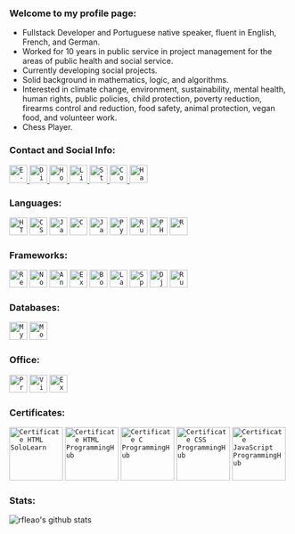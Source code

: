 ### Welcome to my profile page:

- Fullstack Developer and Portuguese native speaker, fluent in English, French, and German.
- Worked for 10 years in public service in project management for the areas of public health and social service. 
- Currently developing social projects.
- Solid background in mathematics, logic, and algorithms.
- Interested in climate change, environment, sustainability, mental health, human rights, public policies, child protection, poverty reduction, firearms control and reduction, food safety, animal protection, vegan food, and volunteer work.
- Chess Player.

### Contact and Social Info:

<a href="mailto:rodolfoleao@hyperboreo.com">
  <code><img alt="E-mail" width="32" src="http://www.hyperboreo.com/pictures/icons/email.svg" /></code>
</a>

<a href="https://discord.com">
  <code><img alt="Discord: Rodolfo Leão#0535" width="32" src="http://www.hyperboreo.com/pictures/icons/discord.svg" /></code>
</a>

<a href="https://www.hyperboreo.com">
  <code><img alt="Homepage" width="32" src="http://www.hyperboreo.com/pictures/users/hyperboreo.svg" /></code>
</a>

<a href="https://www.linkedin.com/in/rdleao/">
  <code><img alt="LinkedIn" width="32" src="http://www.hyperboreo.com/pictures/icons/linkedin.svg" /></code>
</a>

<a href="https://stackoverflow.com/users/13063979/rleao?tab=profile">
  <code><img alt="Stack Overflow" width="32" src="http://www.hyperboreo.com/pictures/icons/stackoverflow.svg" /></code>
</a>

<a href="https://www.codewars.com/users/rleao">
  <code><img alt="CodeWars" width="32" src="http://www.hyperboreo.com/pictures/icons/codewars.svg" /></code>
</a>

<a href="https://www.hackerrank.com/rleao">
  <code><img alt="HackerRank" width="32" src="http://www.hyperboreo.com/pictures/icons/hackerrank.svg" /></code>
</a>

### Languages:

<code><img height="32" src="http://www.hyperboreo.com/pictures/icons/html5.svg" alt="HTML5"/></code>
<code><img height="32" src="http://www.hyperboreo.com/pictures/icons/css3.svg" alt="CSS3"/></code>
<code><img height="32" src="http://www.hyperboreo.com/pictures/icons/javascript.svg" alt="JavaScript"/></code>
<code><img height="32" src="http://www.hyperboreo.com/pictures/icons/c.svg" alt="C"/></code>
<code><img height="32" src="http://www.hyperboreo.com/pictures/icons/java.svg" alt="Java"/></code>
<code><img height="32" src="http://www.hyperboreo.com/pictures/icons/python.svg" alt="Pyhon"/></code>
<code><img height="32" src="http://www.hyperboreo.com/pictures/icons/ruby.svg" alt="Ruby"/></code>
<code><img height="32" src="http://www.hyperboreo.com/pictures/icons/php.svg" alt="PHP"/></code>
<code><img height="32" src="http://www.hyperboreo.com/pictures/icons/r.svg" alt="R"/></code>

### Frameworks:

<code><img height="32" src="http://www.hyperboreo.com/pictures/icons/react.svg" alt="React"/></code>
<code><img height="32" src="http://www.hyperboreo.com/pictures/icons/node.svg" alt="Node"/></code>
<code><img height="32" src="http://www.hyperboreo.com/pictures/icons/angular.svg" alt="Angular"/></code>
<code><img height="32" src="http://www.hyperboreo.com/pictures/icons/express.svg" alt="Express"/></code>
<code><img height="32" src="http://www.hyperboreo.com/pictures/icons/bootstrap.svg" alt="Bootstrap"/></code>
<code><img height="32" src="http://www.hyperboreo.com/pictures/icons/laravel.svg" alt="Laravel"/></code>
<code><img height="32" src="http://www.hyperboreo.com/pictures/icons/spring.svg" alt="Spring"/></code>
<code><img height="32" src="http://www.hyperboreo.com/pictures/icons/django.svg" alt="Django"/></code>
<code><img height="32" src="http://www.hyperboreo.com/pictures/icons/rubyonrails.svg" alt="Ruby On Rails"/></code>

### Databases:

<code><img height="32" src="http://www.hyperboreo.com/pictures/icons/mysql.svg" alt="MySQL"/></code>
<code><img height="32" src="http://www.hyperboreo.com/pictures/icons/mongodb.svg" alt="MongoDB"/></code>

### Office:

<code><img height="32" src="http://www.hyperboreo.com/pictures/icons/project.svg" alt="Project"/></code>
<code><img height="32" src="http://www.hyperboreo.com/pictures/icons/visio.svg" alt="Visio"/></code>
<code><img height="32" src="http://www.hyperboreo.com/pictures/icons/excel.svg" alt="Excel"/></code>

### Certificates:

<code><img height="96" src="http://www.hyperboreo.com/pictures/certificates/certificate_html_sololearn.png" alt="Certificate HTML SoloLearn"/></code>
<code><img height="96" src="http://www.hyperboreo.com/pictures/certificates/certificate_html_programminghub.png" alt="Certificate HTML ProgrammingHub"/></code>
<code><img height="96" src="http://www.hyperboreo.com/pictures/certificates/certificate_c_programminghub.png" alt="Certificate C ProgrammingHub"/></code>
<code><img height="96" src="http://www.hyperboreo.com/pictures/certificates/certificate_css_programminghub.png" alt="Certificate CSS ProgrammingHub"/></code>
<code><img height="96" src="http://www.hyperboreo.com/pictures/certificates/certificate_javascript_programminghub.png" alt="Certificate JavaScript ProgrammingHub"/></code>

### Stats:

<p align=left">
  <img src="https://github-readme-stats.vercel.app/api?username=rfleao&show_icons=true&theme=react" alt="rfleao's github stats" />
</p>

